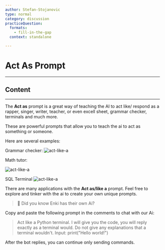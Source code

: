 ```yaml
---
author: Stefan-Stojanovic
type: normal
category: discussion
practiceQuestion:
  formats:
    - fill-in-the-gap
  context: standalone

---
```


# Act As Prompt

---

## Content

---

The **Act as** prompt is a great way of teaching the AI to act like/ respond as a rapper, singer, writer, teacher, or even excell sheet, grammar checker, terminals and much more.

These are powerful prompts that allow you to teach the ai to act as something or someone.

Here are several examples:

Grammar checker:
![act-like-a](https://img.enkipro.com/3ad6c16987bcc5f011fe3007e08cff71.png)

Math tutor:

![act-like-a](https://img.enkipro.com/2fd8dcbf15ddf159052dc01a196a875f.png)

SQL Terminal
![act-like-a](https://img.enkipro.com/a657838c4a44808f3888b55c5fe0b1ba.png)

There are many applications with the **Act as/like a** prompt. Feel free to explore and tinker with the ai to create your own unique prompts.

> 💬 Did you know Enki has their own Ai? 

Copy and paste the following prompt in the comments to chat with our Ai:

> Act like a Python terminal. I will give you the code, you will reply exactly as a terminal would. Do not give any explanations that a terminal wouldn't. Input: print("Hello world!")

After the bot replies, you can continue only sending commands.
